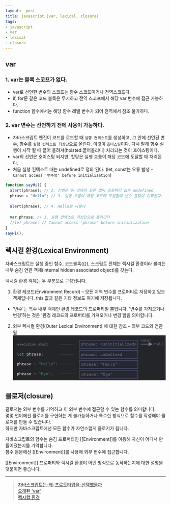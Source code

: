 ```yaml
---
layout:  post
title: javascript (var, lexical, closure)
tags:
- javascript
- var
- lexical
- closure
---
```



## var
### 1. var는 블록 스코프가 없다.
- var로 선언한 변수의 스코프는 함수 스코프이거나 전역스코프다.
- if, for문 같은 코드 블록은 무시하고 전역 스코프에서 해당 var 변수에 접근 가능하다.
- function 함수에서는 해당 함수 레벨 변수가 되어 전역에서 참조 불가하다.


### 2. var 변수는 선언하기 전에 사용이 가능하다.
- 자바스크립트 엔진이 코드를 로드할 때 `실행 컨텍스트`를 생성하고, 그 안에 선언된 변수, 함수를 `실행 컨텍스트 최상단`으로 올린다. 이것이 `호이스팅`이다.
다시 말해 함수 실행이 시작 될 때 끌어 올려져(hoisted:끌어올리다) 처리되는 것이 호이스팅이다.
- var의 선언은 호이스팅 되지만, 할당은 실행 흐름이 해당 코드에 도달할 때 처리된다.
- 처음 실행 컨텍스트 때는 undefined로 정의 된다. (let, const는 오류 발생 - `Cannot access '변수명' before initialization`)

```javascript
function sayHi() {
  alert(phrase); // 2. 선언은 된 상태라 오류 없이 프로퍼티 값은 undefined
  phrase = "Hello"; // 3. 실행 흐름이 해당 코드에 도달할때 변수 할당이 이뤄진다.

  alert(phrase); // 4. Hello로 나온다

  var phrase; // 1. 실행 컨텍스트 최상단으로 올라간다
  //let phrase; // Cannot access 'phrase' before initialization
}
sayHi();
```


## 렉시컬 환경(Lexical Environment)
자바스크립트는 실행 중인 함수, 코드블록({}), 스크립트 전체는 렉시컬 환경이라 불리는 내부 숨김 연관 객체(internal hidden associated object)를 갖는다.

렉시컬 환경 객체는 두 부분으로 구성됩니다.
1. 환경 레코드(Environment Record) – 모든 지역 변수를 프로퍼티로 저장하고 있는 객체입니다. this 값과 같은 기타 정보도 여기에 저장됩니다.
- ’변수’는 특수 내부 객체인 환경 레코드의 프로퍼티일 뿐입니다. '변수를 가져오거나 변경’하는 것은 '환경 레코드의 프로퍼티를 가져오거나 변경’함을 의미합니다.

2. 외부 렉시컬 환경(Outer Lexical Environment) 에 대한 참조 – 외부 코드와 연관됨
![lexical.png](/assets/img/lexical.png)

## 클로저(closure)
클로저는 외부 변수를 기억하고 이 외부 변수에 접근할 수 있는 함수를 의미합니다.  
몇몇 언어에선 클로저를 구현하는 게 불가능하거나 특수한 방식으로 함수를 작성해야 클로저를 만들 수 있습니다.  
하지만 자바스크립트에선 모든 함수가 자연스럽게 클로저가 됩니다.

자바스크립트의 함수는 숨김 프로퍼티인 [[Environment]]를 이용해 자신이 어디서 만들어졌는지를 기억합니다.  
함수 본문에선 [[Environment]]를 사용해 외부 변수에 접근합니다.

[[Environment]] 프로퍼티와 렉시컬 환경이 어떤 방식으로 동작하는지에 대한 설명을 덧붙이면 좋습니다.

---
> [자바스크립트는-왜-프로토타입을-선택했을까](https://medium.com/@limsungmook/%EC%9E%90%EB%B0%94%EC%8A%A4%ED%81%AC%EB%A6%BD%ED%8A%B8%EB%8A%94-%EC%99%9C-%ED%94%84%EB%A1%9C%ED%86%A0%ED%83%80%EC%9E%85%EC%9D%84-%EC%84%A0%ED%83%9D%ED%96%88%EC%9D%84%EA%B9%8C-997f985adb42)  
> [오래된 'var'](https://ko.javascript.info/var)  
> [렉시컬 환경](https://ko.javascript.info/closure#ref-104)
